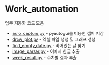 # Work_automation
업무 자동화 코드 모음

* [auto_capture.py](https://github.com/Gundue/Work_automation/blob/main/sourcecode/autoCapture.py) - pyautogui를 이용한 캡처 저장
* [draw_plot.py](https://github.com/Gundue/Work_automation/blob/main/sourcecode/draw_plot.py) - 엑셀 파일 생성 및 그래프 생성
* [find_empty_date.py](https://github.com/Gundue/Work_automation/blob/main/sourcecode/find_empty_date.py) - 비어있는 날 찾기
* [image_parser.py](https://github.com/Gundue/Work_automation/blob/main/sourcecode/image_parser.py) - 이미지 한글 추출
* [week_result.py](https://github.com/Gundue/Work_automation/blob/main/sourcecode/week_result.py) - 주차별 결과 추출
  
